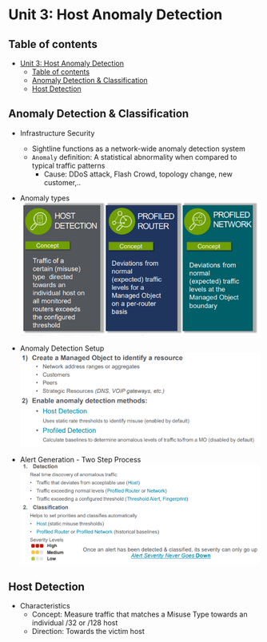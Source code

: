 # Unit 3: Host Anomaly Detection


## Table of contents

- [Unit 3: Host Anomaly Detection](#unit-3-host-anomaly-detection)
  - [Table of contents](#table-of-contents)
  - [Anomaly Detection \& Classification](#anomaly-detection--classification)
  - [Host Detection](#host-detection)


## Anomaly Detection & Classification

- Infrastructure Security
  - Sightline functions as a network-wide anomaly detection system
  - `Anomaly` definition: A statistical abnormality when compared to typical traffic patterns 
    - Cause: DDoS attack, Flash Crowd, topology change, new customer,..

- Anomaly types
    ![](IMG/image.png%20.png)     

- Anomaly Detection Setup
    ![](IMG/2023-06-03-17-57-15.png)

- Alert Generation - Two Step Process
    ![](IMG/2023-06-03-17-58-55.png)


## Host Detection

- Characteristics
  - Concept: Measure traffic that matches a Misuse Type towards an individual /32 or /128 host
  - Direction: Towards the victim host

